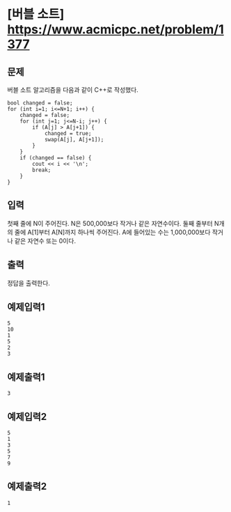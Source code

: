 # [버블 소트] <https://www.acmicpc.net/problem/1377>


## 문제
버블 소트 알고리즘을 다음과 같이 C++로 작성했다.
```
bool changed = false;
for (int i=1; i<=N+1; i++) {
    changed = false;
    for (int j=1; j<=N-i; j++) {
        if (A[j] > A[j+1]) {
            changed = true;
            swap(A[j], A[j+1]);
        }
    }
    if (changed == false) {
        cout << i << '\n';
        break;
    }
}
```


## 입력
첫째 줄에 N이 주어진다. N은 500,000보다 작거나 같은 자연수이다. 둘째 줄부터 N개의 줄에 A[1]부터 A[N]까지 하나씩 주어진다. A에 들어있는 수는 1,000,000보다 작거나 같은 자연수 또는 0이다.

## 출력
정답을 출력한다.


## 예제입력1
```
5
10
1
5
2
3
```
## 예제출력1
```
3
```

## 예제입력2
```
5
1
3
5
7
9
```
## 예제출력2
```
1
```
